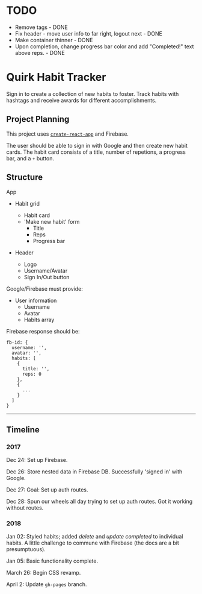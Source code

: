 # TODO

* Remove tags - DONE
* Fix header - move user info to far right, logout next - DONE
* Make container thinner - DONE
* Upon completion, change progress bar color and add "Completed!" text above reps. - DONE

# Quirk Habit Tracker

Sign in to create a collection of new habits to foster. Track habits with hashtags and receive awards for different accomplishments.

## Project Planning

This project uses [`create-react-app`](https://github.com/facebook/create-react-app) and Firebase.

The user should be able to sign in with Google and then create new habit cards. The habit card consists of a title, number of repetions, a progress bar, and a `+` button. 

## Structure

App

* Habit grid

  * Habit card
  * 'Make new habit' form
    * Title
    * Reps
    * Progress bar

* Header

  * Logo
  * Username/Avatar
  * Sign In/Out button

Google/Firebase must provide:

* User information
  * Username
  * Avatar
  * Habits array

Firebase response should be:

```
fb-id: {
  username: '',
  avatar: '',
  habits: [
    {
      title: '',
      reps: 0
    },
    {
      ...
    }
  ]
}
```

---

## Timeline

### 2017

Dec 24: Set up Firebase.

Dec 26: Store nested data in Firebase DB. Successfully 'signed in' with Google.

Dec 27: Goal: Set up auth routes.

Dec 28: Spun our wheels all day trying to set up auth routes. Got it working without routes.

### 2018

Jan 02: Styled habits; added _delete_ and _update completed_ to individual habits. A little challenge to commune with Firebase (the docs are a bit presumptuous).

Jan 05: Basic functionality complete.

March 26: Begin CSS revamp.

April 2: Update `gh-pages` branch.